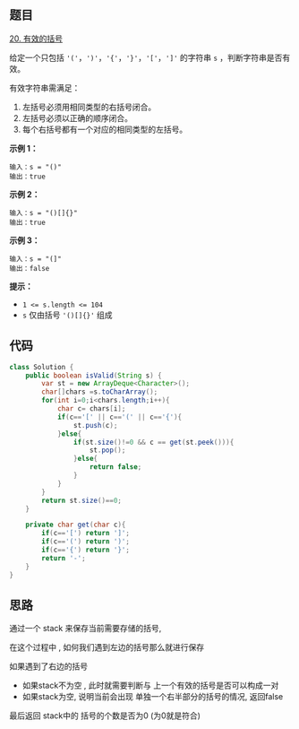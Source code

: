 ## 题目

[20. 有效的括号](https://leetcode.cn/problems/valid-parentheses/)

给定一个只包括 `'('`，`')'`，`'{'`，`'}'`，`'['`，`']'` 的字符串 `s` ，判断字符串是否有效。

有效字符串需满足：

1. 左括号必须用相同类型的右括号闭合。
2. 左括号必须以正确的顺序闭合。
3. 每个右括号都有一个对应的相同类型的左括号。

 

**示例 1：**

```
输入：s = "()"
输出：true
```

**示例 2：**

```
输入：s = "()[]{}"
输出：true
```

**示例 3：**

```
输入：s = "(]"
输出：false
```

 

**提示：**

- `1 <= s.length <= 104`
- `s` 仅由括号 `'()[]{}'` 组成

## 代码

```java
class Solution {
    public boolean isValid(String s) {
        var st = new ArrayDeque<Character>();
        char[]chars =s.toCharArray();
        for(int i=0;i<chars.length;i++){
            char c= chars[i];
            if(c=='[' || c=='(' || c=='{'){
                st.push(c);
            }else{
                if(st.size()!=0 && c == get(st.peek())){
                    st.pop();
                }else{
                    return false;
                }
            }
        }
        return st.size()==0;
    }

    private char get(char c){
        if(c=='[') return ']';
        if(c=='(') return ')';
        if(c=='{') return '}';
        return '-';
    }
}
```



## 思路

通过一个 stack 来保存当前需要存储的括号, 

在这个过程中 , 如何我们遇到左边的括号那么就进行保存

如果遇到了右边的括号

- 如果stack不为空 , 此时就需要判断与 上一个有效的括号是否可以构成一对
- 如果stack为空, 说明当前会出现 单独一个右半部分的括号的情况, 返回false

最后返回 stack中的 括号的个数是否为0 (为0就是符合)